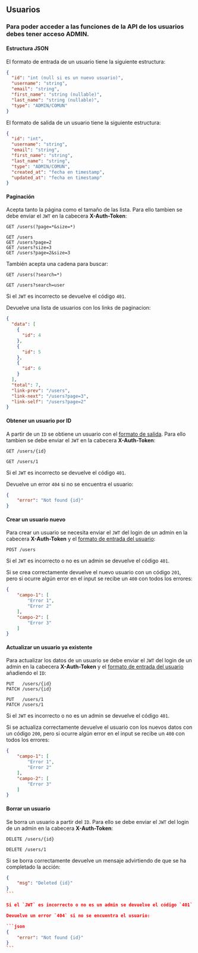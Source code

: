 ## Usuarios

### Para poder acceder a las funciones de la API de los usuarios debes tener acceso **ADMIN**.

#### Estructura JSON

El formato de entrada de un usuario tiene la siguiente estructura:

```json
{
  "id": "int (null si es un nuevo usuario)",
  "username": "string",
  "email": "string",
  "first_name": "string (nullable)",
  "last_name": "string (nullable)",
  "type": "ADMIN/COMUN"
}
```

El formato de salida de un usuario tiene la siguiente estructura:

```json
{
  "id": "int",
  "username": "string",
  "email": "string",
  "first_name": "string",
  "last_name": "string",
  "type": "ADMIN/COMUN",
  "created_at": "fecha en timestamp",
  "updated_at": "fecha en timestamp"
}
```

#### Paginación

Acepta tanto la página como el tamaño de las lista. Para ello tambien se debe enviar el `JWT` en la cabecera **X-Auth-Token**:

```
GET /users(?page=*&size=*)

GET /users
GET /users?page=2
GET /users?size=3
GET /users?page=2&size=3
```

También acepta una cadena para buscar:

```
GET /users(?search=*)

GET /users?search=user
```

Si el `JWT` es incorrecto se devuelve el código `401`.

Devuelve una lista de usuarios con los links de paginacion:

```json
{
  "data": [
    {
      "id": 4
    },
    {
      "id": 5
    },
    {
      "id": 6
    }
  ],
  "total": 7,
  "link-prev": "/users",
  "link-next": "/users?page=3",
  "link-self": "/users?page=2"
}
```

#### Obtener un usuario por ID

A partir de un `ID` se obtiene un usuario con el [formato de salida](#estructura-json). Para ello tambien se debe enviar el `JWT` en la cabecera **X-Auth-Token**:

```
GET /users/{id}

GET /users/1
```

Si el `JWT` es incorrecto se devuelve el código `401`.

Devuelve un error `404` si no se encuentra el usuario:

```json
{
    "error": "Not found {id}"
}
```

#### Crear un usuario nuevo

Para crear un usuario se necesita enviar el `JWT` del login de un admin en la cabecera **X-Auth-Token** y el [formato de entrada del usuario](#estructura-json):

```
POST /users
```

Si el `JWT` es incorrecto o no es un admin se devuelve el código `401`.

Si se crea correctamente devuelve el nuevo usuario con un código `201`, pero si ocurre algún error en el input se recibe un `400` con todos los errores:

```json
{
    "campo-1": [
        "Error 1",
        "Error 2"
    ],
    "campo-2": [
        "Error 3"
    ]
}
```


#### Actualizar un usuario ya existente

Para actualizar los datos de un usuario se debe enviar el `JWT` del login de un admin en la cabecera **X-Auth-Token** y el [formato de entrada del usuario](#estructura-json) añadiendo el `ID`:

```
PUT   /users/{id}
PATCH /users/{id}

PUT   /users/1
PATCH /users/1
```

Si el `JWT` es incorrecto o no es un admin se devuelve el código `401`.

Si se actualiza correctamente devuelve el usuario con los nuevos datos con un código `200`, pero si ocurre algún error en el input se recibe un `400` con todos los errores:

```json
{
    "campo-1": [
        "Error 1",
        "Error 2"
    ],
    "campo-2": [
        "Error 3"
    ]
}
```


#### Borrar un usuario

Se borra un usuario a partir del `ID`. Para ello se debe enviar el `JWT` del login de un admin en la cabecera **X-Auth-Token**:

```
DELETE /users/{id}

DELETE /users/1
```

Si se borra correctamente devuelve un mensaje advirtiendo de que se ha completado la acción:

````json
{
    "msg": "Deleted {id}"
}
```

Si el `JWT` es incorrecto o no es un admin se devuelve el código `401`.

Devuelve un error `404` si no se encuentra el usuario:

```json
{
    "error": "Not found {id}"
}
```
